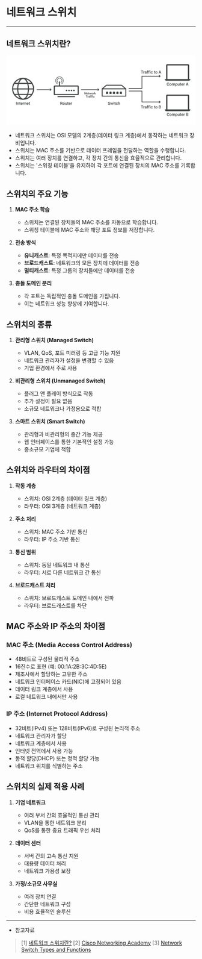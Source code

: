 # 네트워크 스위치 

---

## 네트워크 스위치란?
![네트워크 스위치.svg](..%2F..%2Fetc%2Fimage%2FNetwork_image%2F%EB%84%A4%ED%8A%B8%EC%9B%8C%ED%81%AC%20%EC%8A%A4%EC%9C%84%EC%B9%98.svg) 

- 네트워크 스위치는 OSI 모델의 2계층(데이터 링크 계층)에서 동작하는 네트워크 장비입니다.
- 스위치는 MAC 주소를 기반으로 데이터 프레임을 전달하는 역할을 수행합니다.
- 스위치는 여러 장치를 연결하고, 각 장치 간의 통신을 효율적으로 관리합니다.
- 스위치는 '스위칭 테이블'을 유지하여 각 포트에 연결된 장치의 MAC 주소를 기록합니다.

## 스위치의 주요 기능
1. **MAC 주소 학습**
   - 스위치는 연결된 장치들의 MAC 주소를 자동으로 학습합니다.
   - 스위칭 테이블에 MAC 주소와 해당 포트 정보를 저장합니다.

2. **전송 방식**
   - **유니캐스트**: 특정 목적지에만 데이터를 전송
   - **브로드캐스트**: 네트워크의 모든 장치에 데이터를 전송
   - **멀티캐스트**: 특정 그룹의 장치들에만 데이터를 전송

3. **충돌 도메인 분리**
   - 각 포트는 독립적인 충돌 도메인을 가집니다.
   - 이는 네트워크 성능 향상에 기여합니다.

## 스위치의 종류
1. **관리형 스위치 (Managed Switch)**
   - VLAN, QoS, 포트 미러링 등 고급 기능 지원
   - 네트워크 관리자가 설정을 변경할 수 있음
   - 기업 환경에서 주로 사용

2. **비관리형 스위치 (Unmanaged Switch)**
   - 플러그 앤 플레이 방식으로 작동
   - 추가 설정이 필요 없음
   - 소규모 네트워크나 가정용으로 적합

3. **스마트 스위치 (Smart Switch)**
   - 관리형과 비관리형의 중간 기능 제공
   - 웹 인터페이스를 통한 기본적인 설정 가능
   - 중소규모 기업에 적합

## 스위치와 라우터의 차이점
1. **작동 계층**
   - 스위치: OSI 2계층 (데이터 링크 계층)
   - 라우터: OSI 3계층 (네트워크 계층)

2. **주소 처리**
   - 스위치: MAC 주소 기반 통신
   - 라우터: IP 주소 기반 통신

3. **통신 범위**
   - 스위치: 동일 네트워크 내 통신
   - 라우터: 서로 다른 네트워크 간 통신

4. **브로드캐스트 처리**
   - 스위치: 브로드캐스트 도메인 내에서 전파
   - 라우터: 브로드캐스트를 차단

## MAC 주소와 IP 주소의 차이점
### MAC 주소 (Media Access Control Address)
- 48비트로 구성된 물리적 주소
- 16진수로 표현 (예: 00:1A:2B:3C:4D:5E)
- 제조사에서 할당하는 고유한 주소
- 네트워크 인터페이스 카드(NIC)에 고정되어 있음
- 데이터 링크 계층에서 사용
- 로컬 네트워크 내에서만 사용

### IP 주소 (Internet Protocol Address)
- 32비트(IPv4) 또는 128비트(IPv6)로 구성된 논리적 주소
- 네트워크 관리자가 할당
- 네트워크 계층에서 사용
- 인터넷 전역에서 사용 가능
- 동적 할당(DHCP) 또는 정적 할당 가능
- 네트워크 위치를 식별하는 주소

## 스위치의 실제 적용 사례
1. **기업 네트워크**
   - 여러 부서 간의 효율적인 통신 관리
   - VLAN을 통한 네트워크 분리
   - QoS를 통한 중요 트래픽 우선 처리

2. **데이터 센터**
   - 서버 간의 고속 통신 지원
   - 대용량 데이터 처리
   - 네트워크 가용성 보장

3. **가정/소규모 사무실**
   - 여러 장치 연결
   - 간단한 네트워크 구성
   - 비용 효율적인 솔루션

---
* 참고자료
> [1] [네트워크 스위치란?](https://www.cloudflare.com/ko-kr/learning/network-layer/what-is-a-network-switch/)
> [2] [Cisco Networking Academy](https://www.netacad.com/)
> [3] [Network Switch Types and Functions](https://www.cisco.com/c/en/us/solutions/enterprise-networks/what-is-a-network-switch.html)


